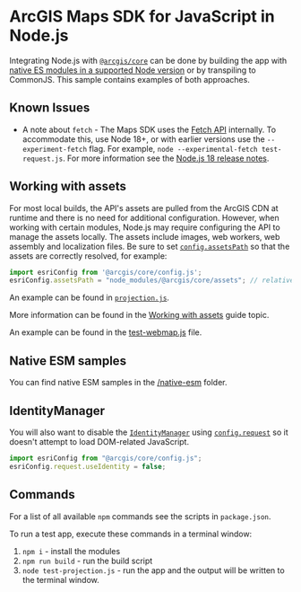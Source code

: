 # ArcGIS Maps SDK for JavaScript in Node.js

Integrating Node.js with [`@arcgis/core`](https://www.npmjs.com/package/@arcgis/core) can be done by building the app with [native ES modules in a supported Node version](https://nodejs.org/dist/latest-v14.x/docs/api/esm.html) or by transpiling to CommonJS. This sample contains examples of both approaches.

## Known Issues

* A note about `fetch` - The Maps SDK uses the [Fetch API](https://developer.mozilla.org/en-US/docs/Web/API/Fetch_API) internally. To accommodate this, use Node 18+, or with earlier versions use the `--experiment-fetch` flag. For example, `node --experimental-fetch test-request.js`. For more information see the [Node.js 18 release notes](https://nodejs.org/en/blog/announcements/v18-release-announce#fetch-experimental).

## Working with assets

For most local builds, the API's assets are pulled from the ArcGIS CDN at runtime and there is no need for additional configuration. However, when working with certain modules, Node.js may require configuring the API to manage the assets locally. The assets include images, web workers, web assembly and localization files. Be sure to set [`config.assetsPath`](https://developers.arcgis.com/javascript/latest/api-reference/esri-config.html#assetsPath) so that the assets are correctly resolved, for example:

```js
import esriConfig from '@arcgis/core/config.js';
esriConfig.assetsPath = "node_modules/@arcgis/core/assets"; // relative to when running in root
```

An example can be found in [`projection.js`](https://github.com/Esri/jsapi-resources/blob/master/esm-samples/jsapi-node/src/projection.js#L6).

More information can be found in the [Working with assets](https://developers.arcgis.com/javascript/latest/es-modules/#working-with-assets) guide topic.

An example can be found in the [test-webmap.js](https://github.com/Esri/jsapi-resources/blob/master/esm-samples/jsapi-node/test-webmap.js#L4-L5) file.

## Native ESM samples

You can find native ESM samples in the [/native-esm](./native-esm) folder.

## IdentityManager

You will also want to disable the [`IdentityManager`](https://developers.arcgis.com/javascript/latest/api-reference/esri-identity-IdentityManager.html) using [`config.request`](https://developers.arcgis.com/javascript/latest/api-reference/esri-config.html#request) so it doesn't attempt to load DOM-related JavaScript.

```js
import esriConfig from "@arcgis/core/config.js";
esriConfig.request.useIdentity = false;
```

## Commands

For a list of all available `npm` commands see the scripts in `package.json`. 

To run a test app, execute these commands in a terminal window:
1. `npm i` - install the modules
2. `npm run build` - run the build script
3. `node test-projection.js` - run the app and the output will be written to the terminal window.
